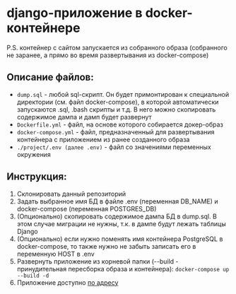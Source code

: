 # django-приложение в docker-контейнере

P.S. контейнер с сайтом запускается из собранного образа (собранного не заранее, а прямо во время развертывания из docker-compose)

## Описание файлов:
  - ```dump.sql``` - любой sql-скрипт. Он будет примонтирован к специальной директории (см. файл docker-compose), в которой автоматически запускаются .sql, .bash скрипты и т.д. В него можно скопировать содержимое дампа и дамп будет развернут
  - ```Dockerfile.yml``` - файл, на основе которого собирается докер-образ
  - ```docker-compose.yml``` - файл, предназначенный для развертывания контейнера с приложением из ранее созданного образа
  - ```./project/.env (далее .env)``` - файл со значениями переменных окружения

## Инструкция:
  1. Склонировать данный репозиторий
  2. Задать выбранное имя БД в файле .env (переменная DB_NAME) и docker-compose (переменная POSTGRES_DB)
  3. (Опционально) скопировать содержимое дампа БД в dump.sql. В этом случае миграции не нужны, т.к. в дампе будут лежать таблицы Django
  4. (Опционально) если нужно поменять имя контейнера PostgreSQL в docker-compose, то также нужно не забыть записать его в переменную HOST в .env
  5. Развернуть приложение из корневой папки (--build - принудительная пересборка образа и контейнера): ```docker-compose up --build -d```
  7. Приложение доступно [по адресу](http://localhost:8000/)



